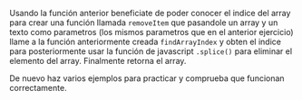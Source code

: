 Usando la función anterior beneficiate de poder conocer el indice del array para crear una función llamada 
`removeItem` que pasandole un array y un texto como parametros (los mismos parametros que en el anterior ejercicio) 
llame a la función anteriormente creada ``findArrayIndex`` y obten el indice para posteriormente usar la función de 
javascript ``.splice()`` para eliminar el elemento del array. Finalmente retorna el array.

De nuevo haz varios ejemplos para practicar y comprueba que funcionan correctamente.

